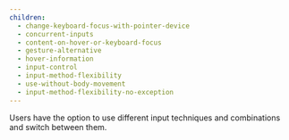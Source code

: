 ```yaml
---
children:
  - change-keyboard-focus-with-pointer-device
  - concurrent-inputs
  - content-on-hover-or-keyboard-focus
  - gesture-alternative
  - hover-information
  - input-control
  - input-method-flexibility
  - use-without-body-movement
  - input-method-flexibility-no-exception
---
```


Users have the option to use different input techniques and combinations and switch between them.
